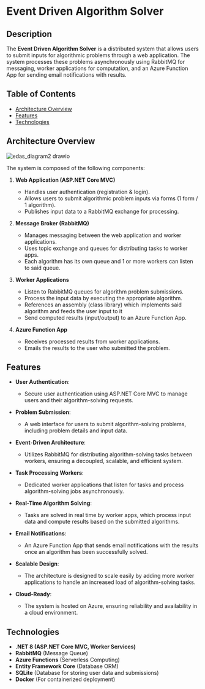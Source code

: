 # Event Driven Algorithm Solver

## Description
The **Event Driven Algorithm Solver** is a distributed system that allows users to submit inputs for algorithmic problems through a web application. The system processes these problems asynchronously using RabbitMQ for messaging, worker applications for computation, and an Azure Function App for sending email notifications with results.

## Table of Contents
- [Architecture Overview](#architecture-overview)
- [Features](#features)
- [Technologies](#technologies)

## Architecture Overview

![edas_diagram2 drawio](https://github.com/user-attachments/assets/baf59086-b6e0-4bcc-bdc0-be362fd9e5b8)


The system is composed of the following components:

1. **Web Application (ASP.NET Core MVC)**
   - Handles user authentication (registration & login).
   - Allows users to submit algorithmic problem inputs via forms (1 form / 1 algorithm).
   - Publishes input data to a RabbitMQ exchange for processing.

2. **Message Broker (RabbitMQ)**
   - Manages messaging between the web application and worker applications.
   - Uses topic exchange and queues for distributing tasks to worker apps.
   - Each algorithm has its own queue and 1 or more workers can listen to said queue.

3. **Worker Applications**
   - Listen to RabbitMQ queues for algorithm problem submissions.
   - Process the input data by executing the appropriate algorithm.
   - References an assembly (class library) which implements said algorithm and feeds the user input to it
   - Send computed results (input/output) to an Azure Function App.

4. **Azure Function App**
   - Receives processed results from worker applications.
   - Emails the results to the user who submitted the problem.

## Features

- **User Authentication**:
  - Secure user authentication using ASP.NET Core MVC to manage users and their algorithm-solving requests.

- **Problem Submission**:
  - A web interface for users to submit algorithm-solving problems, including problem details and input data.

- **Event-Driven Architecture**:
  - Utilizes RabbitMQ for distributing algorithm-solving tasks between workers, ensuring a decoupled, scalable, and efficient system.

- **Task Processing Workers**:
  - Dedicated worker applications that listen for tasks and process algorithm-solving jobs asynchronously.

- **Real-Time Algorithm Solving**:
  - Tasks are solved in real time by worker apps, which process input data and compute results based on the submitted algorithms.

- **Email Notifications**:
  - An Azure Function App that sends email notifications with the results once an algorithm has been successfully solved.

- **Scalable Design**:
  - The architecture is designed to scale easily by adding more worker applications to handle an increased load of algorithm-solving tasks.

- **Cloud-Ready**:
  - The system is hosted on Azure, ensuring reliability and availability in a cloud environment.


## Technologies
- **.NET 8 (ASP.NET Core MVC, Worker Services)**
- **RabbitMQ** (Message Queue)
- **Azure Functions** (Serverless Computing)
- **Entity Framework Core** (Database ORM)
- **SQLite** (Database for storing user data and submissions)
- **Docker** (For containerized deployment)
